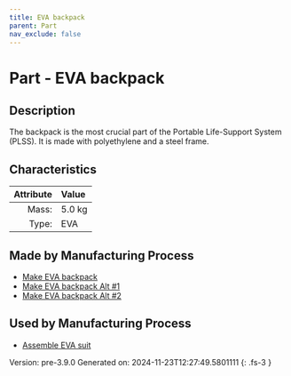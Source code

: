 ```yaml
---
title: EVA backpack
parent: Part
nav_exclude: false
---
```

# Part - EVA backpack

## Description
The backpack is the most crucial part of the Portable Life-Support System (PLSS).&#10;&#9;&#9;It is made with polyethylene and a steel frame.

## Characteristics

| Attribute      | Value |
|--------:|:------|
|Mass:|5.0 kg|
|Type:|EVA|

## Made by Manufacturing Process

- [Make EVA backpack](../process/make-eva-backpack.html)
- [Make EVA backpack Alt #1](../process/make-eva-backpack-alt--1.html)
- [Make EVA backpack Alt #2](../process/make-eva-backpack-alt--2.html)

## Used by Manufacturing Process

- [Assemble EVA suit](../process/assemble-eva-suit.html)


Version: pre-3.9.0 Generated on: 2024-11-23T12:27:49.5801111
{: .fs-3 }

